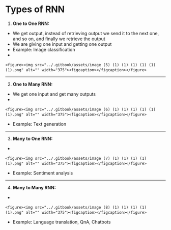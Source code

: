 # Types of RNN

1. **One to One RNN:**

* We get output, instead of retrieving output we send it to the next one, and so on, and finally we retrieve the output
* We are giving one input and getting one output
* Example: Image classification
*

    <figure><img src="../.gitbook/assets/image (5) (1) (1) (1) (1) (1) (1).png" alt="" width="375"><figcaption></figcaption></figure>



***

2. **One to Many RNN:**

* We get one input and get many outputs
*

    <figure><img src="../.gitbook/assets/image (6) (1) (1) (1) (1) (1) (1).png" alt="" width="375"><figcaption></figcaption></figure>
* Example: Text generation



***

3. **Many to One RNN:**

*

    <figure><img src="../.gitbook/assets/image (7) (1) (1) (1) (1) (1).png" alt="" width="375"><figcaption></figcaption></figure>
* Example: Sentiment analysis



***

4. **Many to Many RNN:**

*

    <figure><img src="../.gitbook/assets/image (8) (1) (1) (1) (1) (1).png" alt="" width="375"><figcaption></figcaption></figure>
* Example: Language translation, QnA, Chatbots
